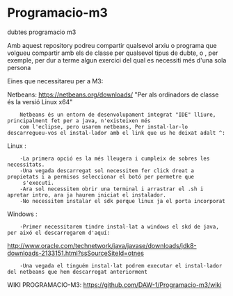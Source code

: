 # Programacio-m3
dubtes programacio m3

Amb aquest repository podreu compartir qualsevol arxiu o programa que volgueu compartir amb els de classe
per qualsevol tipus de dubte, o , per exemple, per dur a terme algun exercici del qual es necessiti més
d'una sola persona 

Eines que necessitareu per a M3:

Netbeans:       https://netbeans.org/downloads/  "Per als ordinadors de classe és la versió Linux x64"

        Netbeans és un entorn de desenvolupament integrat "IDE" lliure, principalment fet per a java, n'existeixen més
        com l'eclipse, pero usarem netbeans, Per instal·lar-lo descarregueu-vos el instal·lador amb el link que us he deixat adalt ^:

Linux :     

        -La primera opció es la més lleugera i cumpleix de sobres les necessitats.
        -Una vegada descarregat sol necessitem fer click dreat a propietats i a permisos seleccionar el botó per permetre que
         s'executi.
        -Ara sol necessitem obrir una terminal i arrastrar el .sh i apretar intro, ara ja haurem iniciat el instalador.
        -No necessitem instalar el sdk perque linux ja el porta incorporat

Windows :                                 

        -Primer necessitarem tindre instal·lat a windows el skd de java, per aixó el descarregarem d'aquí:
http://www.oracle.com/technetwork/java/javase/downloads/jdk8-downloads-2133151.html?ssSourceSiteId=otnes                

        -Una vegada el tinguém instal·lat podrem executar el instal·lador del netbeans que hem descarregat anteriorment

WIKI PROGRAMACIO-M3:    https://github.com/DAW-1/Programacio-m3/wiki
    
